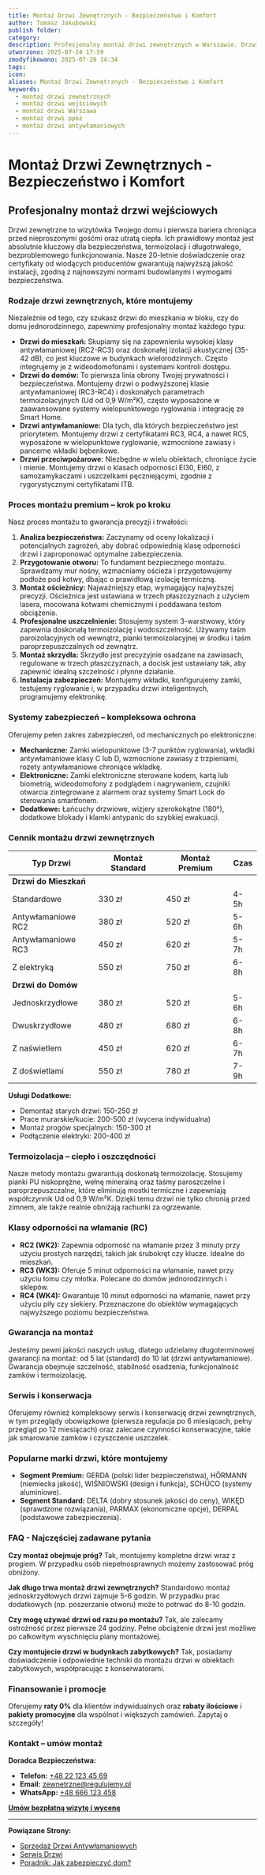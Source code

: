 ```yaml
---
title: Montaż Drzwi Zewnętrznych - Bezpieczeństwo i Komfort
author: Tomasz Jakubowski
publish folder:
category:
description: Profesjonalny montaż drzwi zewnętrznych w Warszawie. Drzwi antywłamaniowe (RC2, RC3, RC4), przeciwpożarowe (EI30, EI60). Gwarancja bezpieczeństwa i termoizolacji.
utworzono: 2025-07-24 17:59
zmodyfikowano: 2025-07-28 14:34
tags:
icon:
aliases: Montaż Drzwi Zewnętrznych - Bezpieczeństwo i Komfort
keywords:
  - montaż drzwi zewnętrznych
  - montaż drzwi wejściowych
  - montaż drzwi Warszawa
  - montaż drzwi ppoż
  - montaż drzwi antywłamaniowych
---
```

# Montaż Drzwi Zewnętrznych - Bezpieczeństwo i Komfort

## Profesjonalny montaż drzwi wejściowych

Drzwi zewnętrzne to wizytówka Twojego domu i pierwsza bariera chroniąca przed nieproszonymi gośćmi oraz utratą ciepła. Ich prawidłowy montaż jest absolutnie kluczowy dla bezpieczeństwa, termoizolacji i długotrwałego, bezproblemowego funkcjonowania. Nasze 20-letnie doświadczenie oraz certyfikaty od wiodących producentów gwarantują najwyższą jakość instalacji, zgodną z najnowszymi normami budowlanymi i wymogami bezpieczeństwa.

### Rodzaje drzwi zewnętrznych, które montujemy

Niezależnie od tego, czy szukasz drzwi do mieszkania w bloku, czy do domu jednorodzinnego, zapewnimy profesjonalny montaż każdego typu:

 - **Drzwi do mieszkań:** Skupiamy się na zapewnieniu wysokiej klasy antywłamaniowej (RC2-RC3) oraz doskonałej izolacji akustycznej (35-42 dB), co jest kluczowe w budynkach wielorodzinnych. Często integrujemy je z wideodomofonami i systemami kontroli dostępu.
 - **Drzwi do domów:** To pierwsza linia obrony Twojej prywatności i bezpieczeństwa. Montujemy drzwi o podwyższonej klasie antywłamaniowej (RC3-RC4) i doskonałych parametrach termoizolacyjnych (Ud od 0,9 W/m²K), często wyposażone w zaawansowane systemy wielopunktowego ryglowania i integrację ze Smart Home.
 - **Drzwi antywłamaniowe:** Dla tych, dla których bezpieczeństwo jest priorytetem. Montujemy drzwi z certyfikatami RC3, RC4, a nawet RC5, wyposażone w wielopunktowe ryglowanie, wzmocnione zawiasy i pancerne wkładki bębenkowe.
 - **Drzwi przeciwpożarowe:** Niezbędne w wielu obiektach, chroniące życie i mienie. Montujemy drzwi o klasach odporności EI30, EI60, z samozamykaczami i uszczelkami pęczniejącymi, zgodnie z rygorystycznymi certyfikatami ITB.

### Proces montażu premium – krok po kroku

Nasz proces montażu to gwarancja precyzji i trwałości:

1.  **Analiza bezpieczeństwa:** Zaczynamy od oceny lokalizacji i potencjalnych zagrożeń, aby dobrać odpowiednią klasę odporności drzwi i zaproponować optymalne zabezpieczenia.
2.  **Przygotowanie otworu:** To fundament bezpiecznego montażu. Sprawdzamy mur nośny, wzmacniamy ościeża i przygotowujemy podłoże pod kotwy, dbając o prawidłową izolację termiczną.
3.  **Montaż ościeżnicy:** Najważniejszy etap, wymagający najwyższej precyzji. Ościeżnica jest ustawiana w trzech płaszczyznach z użyciem lasera, mocowana kotwami chemicznymi i poddawana testom obciążenia.
4.  **Profesjonalne uszczelnienie:** Stosujemy system 3-warstwowy, który zapewnia doskonałą termoizolację i wodoszczelność. Używamy taśm paroizolacyjnych od wewnątrz, pianki termoizolacyjnej w środku i taśm paroprzepuszczalnych od zewnątrz.
5.  **Montaż skrzydła:** Skrzydło jest precyzyjnie osadzane na zawiasach, regulowane w trzech płaszczyznach, a docisk jest ustawiany tak, aby zapewnić idealną szczelność i płynne działanie.
6.  **Instalacja zabezpieczeń:** Montujemy wkładki, konfigurujemy zamki, testujemy ryglowanie i, w przypadku drzwi inteligentnych, programujemy elektronikę.

### Systemy zabezpieczeń – kompleksowa ochrona

Oferujemy pełen zakres zabezpieczeń, od mechanicznych po elektroniczne:

 - **Mechaniczne:** Zamki wielopunktowe (3-7 punktów ryglowania), wkładki antywłamaniowe klasy C lub D, wzmocnione zawiasy z trzpieniami, rozety antywłamaniowe chroniące wkładkę.
 - **Elektroniczne:** Zamki elektroniczne sterowane kodem, kartą lub biometrią, wideodomofony z podglądem i nagrywaniem, czujniki otwarcia zintegrowane z alarmem oraz systemy Smart Lock do sterowania smartfonem.
 - **Dodatkowe:** Łańcuchy drzwiowe, wizjery szerokokątne (180°), dodatkowe blokady i klamki antypanic do szybkiej ewakuacji.

### Cennik montażu drzwi zewnętrznych

| Typ Drzwi | Montaż Standard | Montaż Premium | Czas |
|---|---|---|---|
| **Drzwi do Mieszkań** | | | |
| Standardowe | 330 zł | 450 zł | 4-5h |
| Antywłamaniowe RC2 | 380 zł | 520 zł | 5-6h |
| Antywłamaniowe RC3 | 450 zł | 620 zł | 5-7h |
| Z elektryką | 550 zł | 750 zł | 6-8h |
| **Drzwi do Domów** | | | |
| Jednoskrzydłowe | 380 zł | 520 zł | 5-6h |
| Dwuskrzydłowe | 480 zł | 680 zł | 6-8h |
| Z naświetlem | 450 zł | 620 zł | 6-7h |
| Z doświetlami | 550 zł | 780 zł | 7-9h |

**Usługi Dodatkowe:**
- Demontaż starych drzwi: 150-250 zł
- Prace murarskie/kucie: 200-500 zł (wycena indywidualna)
- Montaż progów specjalnych: 150-300 zł
- Podłączenie elektryki: 200-400 zł

### Termoizolacja – ciepło i oszczędności

Nasze metody montażu gwarantują doskonałą termoizolację. Stosujemy pianki PU niskoprężne, wełnę mineralną oraz taśmy paroszczelne i paroprzepuszczalne, które eliminują mostki termiczne i zapewniają współczynnik Ud od 0,9 W/m²K. Dzięki temu drzwi nie tylko chronią przed zimnem, ale także realnie obniżają rachunki za ogrzewanie.

### Klasy odporności na włamanie (RC)

 - **RC2 (WK2):** Zapewnia odporność na włamanie przez 3 minuty przy użyciu prostych narzędzi, takich jak śrubokręt czy klucze. Idealne do mieszkań.
 - **RC3 (WK3):** Oferuje 5 minut odporności na włamanie, nawet przy użyciu łomu czy młotka. Polecane do domów jednorodzinnych i sklepów.
 - **RC4 (WK4):** Gwarantuje 10 minut odporności na włamanie, nawet przy użyciu piły czy siekiery. Przeznaczone do obiektów wymagających najwyższego poziomu bezpieczeństwa.

### Gwarancja na montaż

Jesteśmy pewni jakości naszych usług, dlatego udzielamy długoterminowej gwarancji na montaż: od 5 lat (standard) do 10 lat (drzwi antywłamaniowe). Gwarancja obejmuje szczelność, stabilność osadzenia, funkcjonalność zamków i termoizolację.

### Serwis i konserwacja

Oferujemy również kompleksowy serwis i konserwację drzwi zewnętrznych, w tym przeglądy obowiązkowe (pierwsza regulacja po 6 miesiącach, pełny przegląd po 12 miesiącach) oraz zalecane czynności konserwacyjne, takie jak smarowanie zamków i czyszczenie uszczelek.

### Popularne marki drzwi, które montujemy

 - **Segment Premium:** GERDA (polski lider bezpieczeństwa), HÖRMANN (niemiecka jakość), WIŚNIOWSKI (design i funkcja), SCHÜCO (systemy aluminiowe).
 - **Segment Standard:** DELTA (dobry stosunek jakości do ceny), WIKĘD (sprawdzone rozwiązania), PARMAX (ekonomiczne opcje), DERPAL (podstawowe zabezpieczenia).

### FAQ - Najczęściej zadawane pytania

**Czy montaż obejmuje próg?**
Tak, montujemy kompletne drzwi wraz z progiem. W przypadku osób niepełnosprawnych możemy zastosować próg obniżony.

**Jak długo trwa montaż drzwi zewnętrznych?**
Standardowo montaż jednoskrzydłowych drzwi zajmuje 5-6 godzin. W przypadku prac dodatkowych (np. poszerzanie otworu) może to potrwać do 8-10 godzin.

**Czy mogę używać drzwi od razu po montażu?**
Tak, ale zalecamy ostrożność przez pierwsze 24 godziny. Pełne obciążenie drzwi jest możliwe po całkowitym wyschnięciu piany montażowej.

**Czy montujecie drzwi w budynkach zabytkowych?**
Tak, posiadamy doświadczenie i odpowiednie techniki do montażu drzwi w obiektach zabytkowych, współpracując z konserwatorami.

### Finansowanie i promocje

Oferujemy **raty 0%** dla klientów indywidualnych oraz **rabaty ilościowe** i **pakiety promocyjne** dla wspólnot i większych zamówień. Zapytaj o szczegóły!

### Kontakt – umów montaż

**Doradca Bezpieczeństwa:**
 - **Telefon:** [+48 22 123 45 69](tel:+48221234569)
 - **Email:** [zewnetrzne@regulujemy.pl](mailto:zewnetrzne@regulujemy.pl)
 - **WhatsApp:** [+48 666 123 458](https://wa.me/48666123458)

**[Umów bezpłatną wizytę i wycenę](kontakt.md)**

---

**Powiązane Strony:**

- [Sprzedaż Drzwi Antywłamaniowych](../sprzedaz-drzwi/drzwi-antywlamaniowe.md)
- [Serwis Drzwi](../../naprawa-okien/naprawa-drzwi.md)
- [Poradnik: Jak zabezpieczyć dom?](../../../blog/poradniki/jak-zabezpieczyc-dom.md)